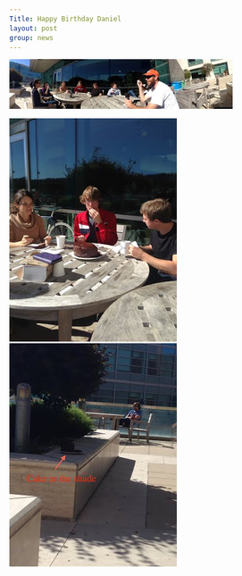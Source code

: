 ```yaml
---
Title: Happy Birthday Daniel
layout: post
group: news
---
```

![Panorama](/static/img/news/daniel-bday-panorama.jpg "Panorama")

![Group](/static/img/news/daniel-bday.jpg "Group")![Cake](/static/img/news/daniel-bday-cake.jpg "Cake")
